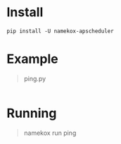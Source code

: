 # Install
```shell script
pip install -U namekox-apscheduler
```

# Example
> ping.py
```python

```

# Running
> namekox run ping
```shell script

```
